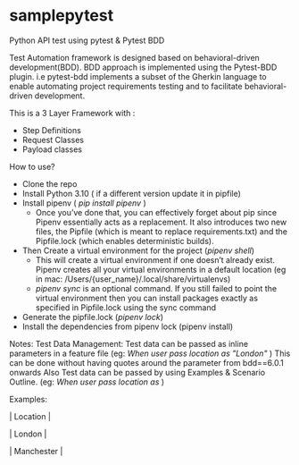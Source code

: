 # samplepytest

Python API test using pytest & Pytest BDD

Test Automation framework is designed based on behavioral-driven development(BDD). BDD approach is implemented using the Pytest-BDD plugin. i.e pytest-bdd implements a subset of the Gherkin language to enable automating project requirements testing and to facilitate behavioral-driven development.

This is a 3 Layer Framework with :
   -  Step Definitions
   - Request Classes
   - Payload classes

How to use?

- Clone the repo
- Install Python 3.10 ( if a different version update it in pipfile)
- Install pipenv ( _pip install pipenv_ )
  - Once you’ve done that, you can effectively forget about pip since Pipenv essentially acts as a replacement. It also introduces two new files, the Pipfile (which is meant to replace requirements.txt) and the Pipfile.lock (which enables deterministic builds).
- Then Create a virtual environment for the project (_pipenv shell_)
  - This will create a virtual environment if one doesn’t already exist. Pipenv creates all your virtual environments in a default location (eg in mac: /Users/{user_name}/.local/share/virtualenvs)
  - _pipenv sync_ is an optional command. If you still failed to point the virtual environment then you can install packages exactly as specified in Pipfile.lock using the sync command
- Generate the pipfile.lock (_pipenv lock_)
- Install the dependencies from pipenv lock (pipenv install)


Notes:
Test Data Management:
Test data can be passed as inline parameters in a feature file (eg: _When user pass location as "London"_ )
This can be done without having quotes around the parameter from  bdd==6.0.1 onwards
Also Test data can be passed by using Examples & Scenario Outline.  (eg: _When user pass location as <Location>_)

Examples:

| Location            |

|          London    |

|          Manchester  |

